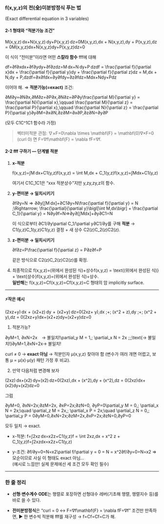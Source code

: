 ### f(x,y,z)의 **전(全)미분방정식** 푸는 법

(Exact differential equation in 3 variables)

#### 2-1 형태와 “적분가능 조건”

M(x,y,z) dx+N(x,y,z) dy+P(x,y,z) dz=0M(x,y,z)\,dx + N(x,y,z)\,dy + P(x,y,z)\,dz = 0M(x,y,z)dx+N(x,y,z)dy+P(x,y,z)dz=0

이 식이 “전미분”이라면 어떤 **스칼라 함수** fff에 대해

df=∂f∂xdx+∂f∂ydy+∂f∂zdz=M dx+N dy+P dzdf = \frac{\partial f}{\partial x}dx + \frac{\partial f}{\partial y}dy + \frac{\partial f}{\partial z}dz = M\,dx + N\,dy + P\,dzdf=∂x∂f​dx+∂y∂f​dy+∂z∂f​dz=Mdx+Ndy+Pdz

이어야 해. ⇒ **적분가능(=exact)** 조건:

∂M∂y=∂N∂x,∂M∂z=∂P∂x,∂N∂z=∂P∂y\frac{\partial M}{\partial y} = \frac{\partial N}{\partial x},\qquad \frac{\partial M}{\partial z} = \frac{\partial P}{\partial x},\qquad \frac{\partial N}{\partial z} = \frac{\partial P}{\partial y}∂y∂M​=∂x∂N​,∂z∂M​=∂x∂P​,∂z∂N​=∂y∂P​

(모두 C1C^1C1 함수라 가정)

> 벡터미적분 관점: ∇×F=0\nabla \times \mathbf{F} = \mathbf{0}∇×F=0 (curl 0) 면 F=∇f\mathbf{F} = \nabla fF=∇f.

#### 2-2 fff 구하기 ― 단계별 적분

1. **x-적분**
    
    f(x,y,z)=∫M dx+C1(y,z)f(x,y,z) = \int M\,dx + C_1(y,z)f(x,y,z)=∫Mdx+C1​(y,z)
    
    여기서 C1C_1C1​은 “xxx 적분상수”지만 y,zy,zy,z의 함수.
    
2. **y-편미분 → 일치시키기**
    
    ∂f∂y=N  ⇒  ∂∂y[∫M dx]+∂C1∂y=N\frac{\partial f}{\partial y} = N \;\Rightarrow\; \frac{\partial}{\partial y}\bigl[\int M\,dx\bigr] + \frac{\partial C_1}{\partial y} = N∂y∂f​=N⇒∂y∂​[∫Mdx]+∂y∂C1​​=N
    
    이 식으로부터 ∂C1/∂y\partial C_1/\partial y∂C1​/∂y를 구해 **적분** → C1(y,z)C_1(y,z)C1​(y,z) 결정 + 새 상수 C2(z)C_2(z)C2​(z).
    
3. **z-편미분 → 일치시키기**
    
    ∂f∂z=P\frac{\partial f}{\partial z} = P∂z∂f​=P
    
    같은 방식으로 C2(z)C_2(z)C2​(z)를 확정.
    
4. 최종적으로 f(x,y,z)=(위에서 완성된 식)+상수f(x,y,z) = \text{(위에서 완성된 식)} + \text{상수}f(x,y,z)=(위에서 완성된 식)+상수.  
    **일반해**는 f(x,y,z)=Cf(x,y,z)=Cf(x,y,z)=C 형태의 암 implicitly surface.
    

---

#### ⚡️작은 예시

(2xz+y) dx  +  (x2+z) dy  +  (x2+y) dz=0(2xz+ y)\,dx \;+\; (x^2 + z)\,dy \;+\; (x^2 + y)\,dz = 0(2xz+y)dx+(x2+z)dy+(x2+y)dz=0

1. 적분가능?
    

∂yM=1,  ∂xN=2x      → 불일치!\partial_y M = 1,\; \partial_x N = 2x \;\;\;\text{→ 불일치!}∂y​M=1,∂x​N=2x→ 불일치!

curl ≠ 0 → **exact 아님** → 적분인자 μ(x,y,z) 찾아야 함 (변수가 여러 개면 어렵고, 보통 μ = μ(x)·μ(y) 패턴 가정 후 비교).

2. 만약 다음처럼 변경해 보자
    

(2xz) dx+(x2) dy+(x2) dz=0(2xz)\,dx + (x^2)\,dy + (x^2)\,dz = 0(2xz)dx+(x2)dy+(x2)dz=0

그럼

∂yM=0,  ∂xN=2x;∂zM=2x,  ∂xP=2x;∂zN=0,  ∂yP=0\partial_y M = 0,\; \partial_x N = 2x;\quad \partial_z M = 2x,\; \partial_x P = 2x;\quad \partial_z N = 0,\; \partial_y P = 0∂y​M=0,∂x​N=2x;∂z​M=2x,∂x​P=2x;∂z​N=0,∂y​P=0

모두 일치 → exact.

- x-적분: f=∫2xz dx=x2z+C1(y,z)f = \int 2xz\,dx = x^2 z + C_1(y,z)f=∫2xzdx=x2z+C1​(y,z)
    
- y-조건: ∂f/∂y=0=N=x2\partial f/\partial y = 0 = N = x^2∂f/∂y=0=N=x2 ⇒ 모순이므로 사실 이 형태도 exact 아님…  
    (예시로 느낌만! 실제 문제에선 세 조건 모두 확인 필수)
    

---

### 한 줄 정리

- **선형‧변수계수 ODE**는 행렬로 포장하면 선형대수 레버(기초해 행렬, 행렬지수 등)를 바로 쓸 수 있다.
    
- **전미분방정식**은 “curl = 0 ↔︎ F=∇f\mathbf{F} = \nabla fF=∇f” 조건만 만족하면, ▶︎ 한 변수씩 적분해 fff를 재구성 → f=Cf=Cf=C가 해.
    
